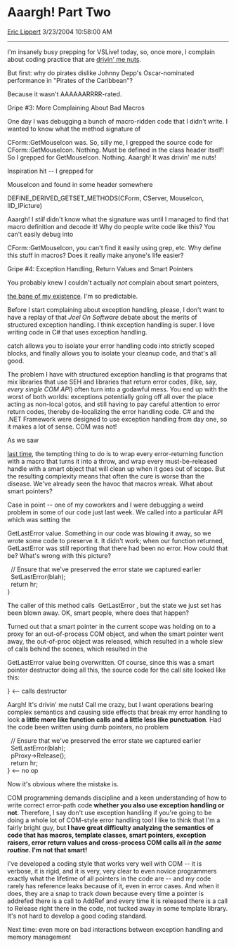 # Aaargh\! Part Two

[Eric Lippert](https://social.msdn.microsoft.com/profile/Eric%20Lippert) 3/23/2004 10:58:00 AM

-----

I'm insanely busy prepping for VSLive\! today, so, once more, I complain about coding practice that are [drivin' me nuts](http://blogs.msdn.com/ericlippert/archive/2004/03/10/87384.aspx).

But first: why do pirates dislike Johnny Depp's Oscar-nominated performance in "Pirates of the Caribbean"?

Because it wasn't AAAAAARRRR-rated.

Gripe \#3: More Complaining About Bad Macros

One day I was debugging a bunch of macro-ridden code that I didn't write. I wanted to know what the method signature of

CForm::GetMouseIcon was. So, silly me, I grepped the source code for CForm::GetMouseIcon. Nothing. Must be defined in the class header itself\! So I grepped for GetMouseIcon. Nothing. Aaargh\! It was drivin' me nuts\!

Inspiration hit -- I grepped for

MouseIcon and found in some header somewhere

DEFINE\_DERIVED\_GETSET\_METHODS(CForm, CServer, MouseIcon, IID\_IPicture)

Aaargh\! I *still* didn't know what the signature was until I managed to find that macro definition and decode it\! Why do people write code like this? You can't easily debug into

CForm::GetMouseIcon, you can't find it easily using grep, etc. Why define this stuff in macros? Does it really make anyone's life easier?

Gripe \#4: Exception Handling, Return Values and Smart Pointers

You probably knew I couldn't actually *not* complain about smart pointers,

[the bane of my existence](http://blogs.msdn.com/ericlippert/archive/2003/09/16/53016.aspx). I'm so predictable.

Before I start complaining about exception handling, please, I don't want to have a replay of that *Joel On Software* debate about the merits of structured exception handling. I think exception handling is super. I love writing code in C\# that uses exception handling.

catch allows you to isolate your error handling code into strictly scoped blocks, and finally allows you to isolate your cleanup code, and that's all good.

The problem I have with structured exception handling is that programs that mix libraries that use SEH and libraries that return error codes, (like, say, *every single COM API*) often turn into a godawful mess. You end up with the worst of both worlds: exceptions potentially going off all over the place acting as non-local gotos, and still having to pay careful attention to error return codes, thereby de-localizing the error handling code. C\# and the .NET Framework were designed to use exception handling from day one, so it makes a lot of sense. COM was not\!

As we saw

[last time](http://blogs.msdn.com/ericlippert/archive/2004/03/10/87384.aspx), the tempting thing to do is to wrap every error-returning function with a macro that turns it into a throw, and wrap every must-be-released handle with a smart object that will clean up when it goes out of scope. But the resulting complexity means that often the cure is worse than the disease. We've already seen the havoc that macros wreak. What about smart pointers?

Case in point -- one of my coworkers and I were debugging a weird problem in some of our code just last week. We called into a particular API which was setting the

GetLastError value. Something in our code was blowing it away, so we wrote some code to preserve it. It didn't work; when our function returned, GetLastError was still reporting that there had been no error. How could that be? What's wrong with this picture?

  // Ensure that we've preserved the error state we captured earlier  
  SetLastError(blah);  
  return hr;  
}

The caller of this method calls  GetLastError , but the state we just set has been blown away. OK, smart people, where does that happen?

Turned out that a smart pointer in the current scope was holding on to a proxy for an out-of-process COM object, and when the smart pointer went away, the out-of-proc object was released, which resulted in a whole slew of calls behind the scenes, which resulted in the

GetLastError value being overwritten. Of course, since this was a smart pointer destructor doing all this, the source code for the call site looked like this:

} \<-- calls destructor

Aargh\! It's drivin' me nuts\! Call me crazy, but I want operations bearing complex semantics and causing side effects that break my error handling to look **a little more like function calls and a little less like punctuation**. Had the code been written using dumb pointers, no problem

  // Ensure that we've preserved the error state we captured earlier  
  SetLastError(blah);  
  pProxy-\>Release();  
  return hr;  
} \<-- no op

Now it's obvious where the mistake is.

COM programming demands discipline and a keen understanding of how to write correct error-path code **whether you also use exception handling or not**. Therefore, I say don't use exception handling if you're going to be doing a whole lot of COM-style error handling too\! I like to think that I'm a fairly bright guy, but **I have great difficulty analyzing the semantics of code that has macros, template classes, smart pointers, exception raisers, error return values and cross-process COM calls all *in the same routine*. I'm not that smart\!**

I've developed a coding style that works very well with COM -- it is verbose, it is rigid, and it is very, very clear to even novice programmers exactly what the lifetime of all pointers in the code are -- and my code rarely has reference leaks because of it, even in error cases. And when it does, they are a snap to track down because every time a pointer is addrefed there is a call to AddRef and every time it is released there is a call to Release right there in the code, not tucked away in some template library. It's not hard to develop a good coding standard.

Next time: even more on bad interactions between exception handling and memory management

